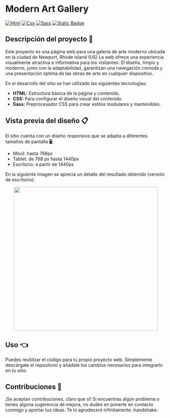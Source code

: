 # Modern Art Gallery


[![Html](https://img.shields.io/badge/HTML-white?style=for-the-badge&logo=html5&logoColor=white&labelColor=black&color=%23E34F26)]()
[![Css](https://img.shields.io/badge/css-white?style=for-the-badge&logo=css3&logoColor=white&labelColor=black&color=blue)]()
[![Sass](https://img.shields.io/badge/SASS-black?style=for-the-badge&logo=Sass&logoColor=white&labelColor=black&color=%23CC6699)]()
[![Static Badge](https://img.shields.io/badge/VITE-green?style=for-the-badge&logo=vite&logoColor=white&logoSize=auto&labelColor=black)]()

## Descripción del proyecto :memo:
<p>Este proyecto es una página web para una galería de arte moderno ubicada en la ciudad de Newport, Rhode Island (US) La web ofrece una experiencia visualmente atractiva e informativa para los visitantes. El diseño, limpio y moderno, junto con la adaptabilidad, garantizan una navegación cómoda y una presentación óptima de las obras de arte en cualquier dispositivo.</p>

 <p>En el desarrollo del sitio se han utilizado las siguientes tecnologías:</p>

- <b>HTML:</b> Estructura básica de la página y contenido.
- <b>CSS:</b> Para configurar el diseño visual del contenido.
- <b>Sass:</b> Preprocesador CSS para crear estilos modulares y mantenibles.

## Vista previa del diseño :clipboard:

<p>El sitio cuenta con un diseño responsive que se adapta a diferentes tamaños de pantalla 🖥️:</p>

- Móvil: hasta 768px
- Tablet: de 768 px hasta 1440px
- Escritorio: a partir de 1440px

<p>En la siguiente imagen se aprecia un detalle del resultado obtenido (versión de escritorio):</p>
<div align="center">
<img src="modern-art-gallery-home.png" width="450px">
</div>

## Uso :point_left:
<p>Puedes reutilizar el código para tu propio proyecto web. Simplemente descárgate el repositorio y añádele los cambios necesarios para integrarlo en tu sitio.</p>

## Contribuciones :information_desk_person:
<p>¡Se aceptan contribuciones, claro que sí! Si encuentras algún problema o tienes alguna sugerencia de mejora, no dudes en ponerte en contacto conmigo y aportar tus ideas. Te lo agradeceré infinitamente :handshake:</p>
 
